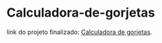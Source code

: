 # Calculadora-de-gorjetas

link do projeto finalizado: [Calculadora de gorjetas](https://sillascavalcanti.github.io/Calculadora-de-gorjetas/).
